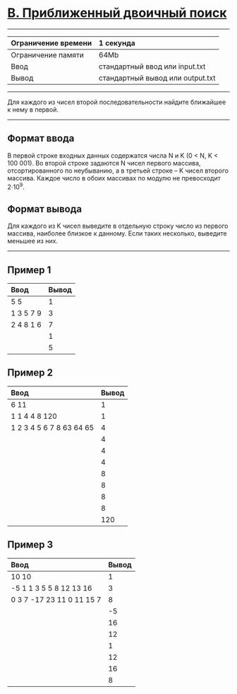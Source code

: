 # [B. Приближенный двоичный поиск](https://contest.yandex.ru/contest/27844/problems/B/)

---
| Ограничение времени | 1 секунда |
| :--- | :--- |
| Ограничение памяти | 64Mb |
| Ввод | стандартный ввод или input.txt |
| Вывод | стандартный вывод или output.txt |
---
Для каждого из чисел второй последовательности найдите ближайшее к нему в первой.

---
## Формат ввода
В первой строке входных данных содержатся числа N и K (0 < N, K < 100 001). Во второй строке задаются N чисел первого массива, отсортированного по неубыванию, а в третьей строке – K чисел второго массива. Каждое число в обоих массивах по модулю не превосходит 2⋅10<sup>9</sup>.

## Формат вывода
Для каждого из K чисел выведите в отдельную строку число из первого массива, наиболее близкое к данному. Если таких несколько, выведите меньшее из них.

---
## Пример 1

| Ввод | Вывод |
| :--- | :--- |
| 5 5 | 1 |
| 1 3 5 7 9 | 3 |
| 2 4 8 1 6 | 7 |
|  | 1 |
|  | 5 |

## Пример 2

| Ввод | Вывод |
| :--- | :--- |
| 6 11 | 1 |
| 1 1 4 4 8 120 | 1 |
| 1 2 3 4 5 6 7 8 63 64 65 | 4 |
|  | 4 |
|  | 4 |
|  | 4 |
|  | 8 |
|  | 8 |
|  | 8 |
|  | 8 |
|  | 120 |

## Пример 3

| Ввод | Вывод |
| :--- | :--- |
| 10 10 | 1 |
| -5 1 1 3 5 5 8 12 13 16 | 3 |
| 0 3 7 -17 23 11 0 11 15 7 | 8 |
|  | -5 |
|  | 16 |
|  | 12 |
|  | 1 |
|  | 12 |
|  | 16 |
|  | 8 |
